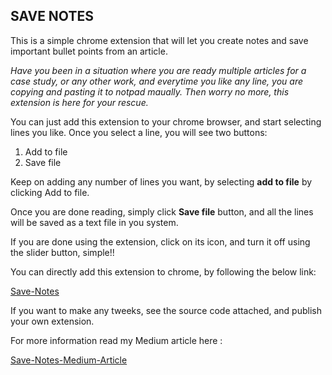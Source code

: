 ## SAVE NOTES
This is a simple chrome extension that will let you create notes and save important bullet points from an article.


_Have you been in a situation where you are ready multiple articles for a case study, or any other work, and everytime you like any line, you are copying and pasting it to notpad maually. Then worry no more, this extension is here for your rescue._

You can just add this extension to your chrome browser, and start selecting lines you like. Once you select a line, you will see two buttons:
1. Add to file
2. Save file

Keep on adding any number of lines you want, by selecting **add to file** by clicking Add to file.

Once you are done reading, simply click **Save file** button, and all the lines will be saved as a text file in you system.

If you are done using the extension, click on its icon, and turn it off using the slider button, simple!!

You can directly add this extension to chrome, by following the below link:

[Save-Notes]( https://chrome.google.com/webstore/detail/save-notes/dhngchhcdfdmpbkekjpbophjdfccmlfc )
<br/>

If you want to make any tweeks, see the source code attached, and publish your own extension.

For more information read my Medium article here :

[Save-Notes-Medium-Article]( https://medium.com/@SwatiKp/my-first-chrome-extension-journey-towards-my-smart-goal-a30ed1885d73 )

